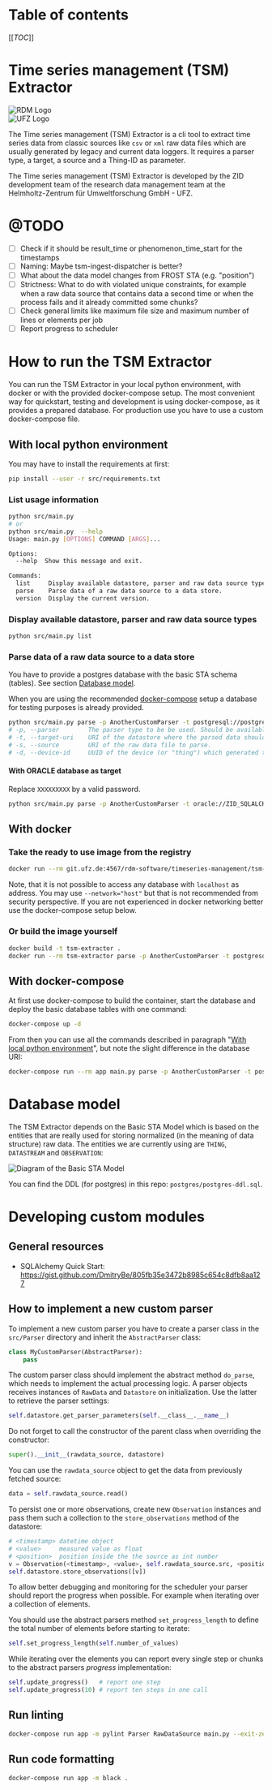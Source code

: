 # Table of contents

[[_TOC_]]

# Time series management (TSM) Extractor

![RDM Logo](docs/RDM_fullcolor_rgb_xs.png "Logo of the UFZ Research data
management team (RDM)")  
![UFZ Logo](docs/UFZ_Logo_RGB_EN_XS.png "Logo of the Helmholtz-Zentrum
für Umweltforschung GmbH - UFZ")

The Time series management (TSM) Extractor is a cli tool to extract time
series data from classic sources like `csv` or `xml` raw data files
which are usually generated by legacy and current data loggers. It
requires a parser type, a target, a source and a Thing-ID as parameter.

The Time series management (TSM) Extractor is developed by the ZID
development team of the research data management team at the
Helmholtz-Zentrum für Umweltforschung GmbH - UFZ.

# @TODO

- [ ] Check if it should be result_time or phenomenon_time_start for the
      timestamps
- [ ] Naming: Maybe tsm-ingest-dispatcher is better?
- [ ] What about the data model changes from FROST STA (e.g. "position")
- [ ] Strictness: What to do with violated unique constraints, for
      example when a raw data source that contains data a second time or
      when the process fails and it already committed some chunks?
- [ ] Check general limits like maximum file size and maximum number of
      lines or elements per job
- [ ] Report progress to scheduler

# How to run the TSM Extractor

You can run the TSM Extractor in your local python environment, with
docker or with the provided docker-compose setup. The most convenient
way for quickstart, testing and development is using docker-compose, as
it provides a prepared database. For production use you have to use a
custom docker-compose file.

## With local python environment

You may have to install the requirements at first:

```bash
pip install --user -r src/requirements.txt
```

### List usage information

```bash
python src/main.py
# or
python src/main.py  --help
Usage: main.py [OPTIONS] COMMAND [ARGS]...

Options:
  --help  Show this message and exit.

Commands:
  list     Display available datastore, parser and raw data source types.
  parse    Parse data of a raw data source to a data store.
  version  Display the current version.

```

### Display available datastore, parser and raw data source types

```bash
python src/main.py list
```

### Parse data of a raw data source to a data store

You have to provide a postgres database with the basic STA schema
(tables). See section [Database model](#database-model).

When you are using the recommended
[docker-compose](#with-docker-compose) setup a database for testing
purposes is already provided.

```bash
python src/main.py parse -p AnotherCustomParser -t postgresql://postgres:postgres@localhost/postgres -s https://example.com/ -d ce2b4fb6-d9de-11eb-a236-125e5a40a845
# -p, --parser        The parser type to be be used. Should be available from `list` command.
# -t, --target-uri    URI of the datastore where the parsed data should be written.
# -s, --source        URI of the raw data file to parse.
# -d, --device-id     UUID of the device (or "thing") which generated the raw data.
```

#### With ORACLE database as target

Replace `XXXXXXXXX` by a valid password.

```bash
python src/main.py parse -p AnotherCustomParser -t oracle://ZID_SQLALCHEMY_TEST:XXXXXXXXX@COMADEV -s https://example.com/ -d 7f384bcc-ea5d-11eb-9d12-54e1ad7c5c19
```

## With docker

### Take the ready to use image from the registry

```bash
docker run --rm git.ufz.de:4567/rdm-software/timeseries-management/tsm-extractor/extractor:latest parse -p AnotherCustomParser -t postgresql://postgres:postgres@postgres.example.com/postgres -s https://example.com/ -d ce2b4fb6-d9de-11eb-a236-125e5a40a845
```

Note, that it is not possible to access any database with `localhost` as
address. You may use `--network="host"` but that is not recommended from
security perspective. If you are not experienced in docker networking
better use the docker-compose setup below.

### Or build the image yourself

```bash
docker build -t tsm-extractor .
docker run --rm tsm-extractor parse -p AnotherCustomParser -t postgresql://postgres:postgres@postgres.example.com/postgres -s https://example.com/ -d ce2b4fb6-d9de-11eb-a236-125e5a40a845
```

## With docker-compose

At first use docker-compose to build the container, start the database
and deploy the basic database tables with one command:

```bash
docker-compose up -d
```

From then you can use all the commands described in paragraph
"[With local python environment](#with-local-python-environment)", but
note the slight difference in the database URI:

```bash
docker-compose run --rm app main.py parse -p AnotherCustomParser -t postgresql://postgres:postgres@db/postgres -s https://example.com/ -d ce2b4fb6-d9de-11eb-a236-125e5a40a845
```

# Database model

The TSM Extractor depends on the Basic STA Model which is based on the
entities that are really used for storing normalized (in the meaning of
data structure) raw data. The entities we are currently using are
`THING`, `DATASTREAM` and `OBSERVATION`:

![Diagram of the Basic STA Model](docs/BASIC-STA-Model.png "Diagram of
the Basic STA Model")

You can find the DDL (for postgres) in this repo:
`postgres/postgres-ddl.sql`.

# Developing custom modules

## General resources

- SQLAlchemy Quick Start: https://gist.github.com/DmitryBe/805fb35e3472b8985c654c8dfb8aa127

## How to implement a new custom parser

To implement a new custom parser you have to create a parser class in the
`src/Parser` directory and inherit the `AbstractParser` class:

```python
class MyCustomParser(AbstractParser):
    pass
```

The custom parser class should implement the abstract method `do_parse`, which
needs to implement the actual processing logic.
A parser objects receives instances of `RawData` and `Datastore` on
initialization. Use the latter to retrieve the parser settings:

```python
self.datastore.get_parser_parameters(self.__class__.__name__)
```

Do not forget to call the constructor of the parent class when
overriding the constructor:

```python
super().__init__(rawdata_source, datastore)
```

You can use the `rawdata_source` object to get the data from previously
fetched source:

```python
data = self.rawdata_source.read()
```

To persist one or more observations, create new `Observation` instances
and pass them such a collection to the `store_observations` method of
the datastore:

```python
# <timestamp> datetime object
# <value>     measured value as float
# <position>  position inside the the source as int number       
v = Observation(<timestamp>, <value>, self.rawdata_source.src, <position>)
self.datastore.store_observations([v])
```

To allow better debugging and monitoring for the scheduler your parser
should report the progress when possible. For example when iterating
over a collection of elements.

You should use the abstract parsers method `set_progress_length` to
define the total number of elements before starting to iterate:

```python
self.set_progress_length(self.number_of_values)
```

While iterating over the elements you can report every single step or
chunks to the abstract parsers *progress* implementation:

```python
self.update_progress()   # report one step
self.update_progress(10) # report ten steps in one call
```

## Run linting

```bash
docker-compose run app -m pylint Parser RawDataSource main.py --exit-zero
```

## Run code formatting

```bash
docker-compose run app -m black .
```
